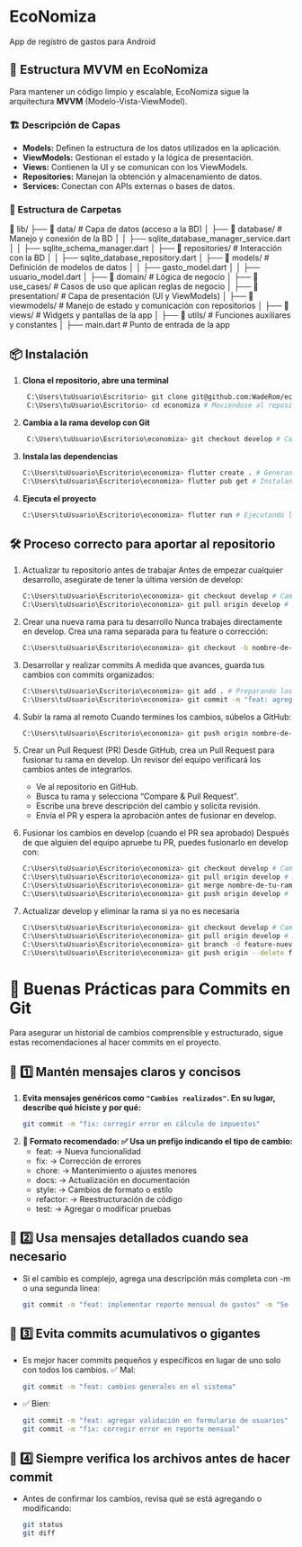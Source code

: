 # EcoNomiza
App de registro de gastos para Android

## 🌟 Estructura MVVM en EcoNomiza
Para mantener un código limpio y escalable, EcoNomiza sigue la arquitectura **MVVM** (Modelo-Vista-ViewModel).

### 🏗️ Descripción de Capas
- **Models:** Definen la estructura de los datos utilizados en la aplicación.
- **ViewModels:** Gestionan el estado y la lógica de presentación.
- **Views:** Contienen la UI y se comunican con los ViewModels.
- **Repositories:** Manejan la obtención y almacenamiento de datos.
- **Services:** Conectan con APIs externas o bases de datos.

### 📂 Estructura de Carpetas

📂 lib/
 ├── 📂 data/                 # Capa de datos (acceso a la BD)
 │    ├── 📂 database/       # Manejo y conexión de la BD
 │    │    ├── sqlite_database_manager_service.dart
 │    │    ├── sqlite_schema_manager.dart
 │    ├── 📂 repositories/   # Interacción con la BD
 │    │    ├── sqlite_database_repository.dart
 │    ├── 📂 models/        # Definición de modelos de datos
 │    │    ├── gasto_model.dart
 │    │    ├── usuario_model.dart
 │
 ├── 📂 domain/              # Lógica de negocio
 │    ├── 📂 use_cases/     # Casos de uso que aplican reglas de negocio
 │
 ├── 📂 presentation/        # Capa de presentación (UI y ViewModels)
 │    ├── 📂 viewmodels/   # Manejo de estado y comunicación con repositorios
 │    ├── 📂 views/        # Widgets y pantallas de la app
 │
 ├── 📂 utils/               # Funciones auxiliares y constantes
 │
 ├── main.dart               # Punto de entrada de la app


## 📦 Instalación

1. **Clona el repositorio, abre una terminal**
   ```sh
    C:\Users\tuUsuario\Escritorio> git clone git@github.com:WadeRom/economiza.git # Clonando repositorio remoto
    C:\Users\tuUsuario\Escritorio> cd economiza # Moviendose al repositorio

2. **Cambia a la rama develop con Git**
   ```sh
    C:\Users\tuUsuario\Escritorio\economiza> git checkout develop # Cambiar a la rama destino

3. **Instala las dependencias**
    ```sh 
    C:\Users\tuUsuario\Escritorio\economiza> flutter create . # Generando carpetas del proyecto
    C:\Users\tuUsuario\Escritorio\economiza> flutter pub get # Instalando dependencias

4. **Ejecuta el proyecto**
    ```sh
    C:\Users\tuUsuario\Escritorio\economiza> flutter run # Ejecutando la app

## 🛠️ Proceso correcto para aportar al repositorio

1. Actualizar tu repositorio antes de trabajar Antes de empezar cualquier desarrollo, asegúrate de tener la última versión de   develop:
    ```sh
    C:\Users\tuUsuario\Escritorio\economiza> git checkout develop # Cambiar a la rama destino
    C:\Users\tuUsuario\Escritorio\economiza> git pull origin develop # Asegurar que el repositorio local está actualizado

2. Crear una nueva rama para tu desarrollo Nunca trabajes directamente en develop. Crea una rama separada para tu feature o corrección:
    ```sh
    C:\Users\tuUsuario\Escritorio\economiza> git checkout -b nombre-de-tu-rama # Creando nueva rama local

3. Desarrollar y realizar commits A medida que avances, guarda tus cambios con commits organizados:
    ```sh
    C:\Users\tuUsuario\Escritorio\economiza> git add . # Preparando los cambios para el commit
    C:\Users\tuUsuario\Escritorio\economiza> git commit -m "feat: agregar reporte de gastos en pantalla" # Comentando los cambios realizados antes de subirlos al repositorio

4. Subir la rama al remoto Cuando termines los cambios, súbelos a GitHub:
    ```sh
    C:\Users\tuUsuario\Escritorio\economiza> git push origin nombre-de-tu-rama # Subir los cambios al remoto

5. Crear un Pull Request (PR) Desde GitHub, crea un Pull Request para fusionar tu rama en develop. Un revisor del equipo verificará los cambios antes de integrarlos.
    - Ve al repositorio en GitHub.
    - Busca tu rama y selecciona “Compare & Pull Request”.
    - Escribe una breve descripción del cambio y solicita revisión.
    - Envía el PR y espera la aprobación antes de fusionar en develop.

6. Fusionar los cambios en develop (cuando el PR sea aprobado) Después de que alguien del equipo apruebe tu PR, puedes fusionarlo en develop con:
    ```sh
    C:\Users\tuUsuario\Escritorio\economiza> git checkout develop # Cambiar a la rama destino
    C:\Users\tuUsuario\Escritorio\economiza> git pull origin develop # Asegurar que el repositorio local está actualizado
    C:\Users\tuUsuario\Escritorio\economiza> git merge nombre-de-tu-rama # Fusionar los cambios
    C:\Users\tuUsuario\Escritorio\economiza> git push origin develop # Subir los cambios al remoto

7. Actualizar develop y eliminar la rama si ya no es necesaria
    ```sh
    C:\Users\tuUsuario\Escritorio\economiza> git checkout develop # Cambiar a la rama destino
    C:\Users\tuUsuario\Escritorio\economiza> git pull origin develop # Asegurar que el repositorio local está actualizado
    C:\Users\tuUsuario\Escritorio\economiza> git branch -d feature-nueva-funcionalidad  # Eliminación local
    C:\Users\tuUsuario\Escritorio\economiza> git push origin --delete feature-nueva-funcionalidad  # Eliminación en remoto

# 📝 Buenas Prácticas para Commits en Git

Para asegurar un historial de cambios comprensible y estructurado, sigue estas recomendaciones al hacer commits en el proyecto.

## 🔹 1️⃣ Mantén mensajes claros y concisos  

1. **Evita mensajes genéricos como `"Cambios realizados"`. En su lugar, describe **qué** hiciste y **por qué**:**      
    ```sh 
    git commit -m "fix: corregir error en cálculo de impuestos"

2. **📌 Formato recomendado: ✅ Usa un prefijo indicando el tipo de cambio:**
    - feat: → Nueva funcionalidad
    - fix: → Corrección de errores
    - chore: → Mantenimiento o ajustes menores
    - docs: → Actualización en documentación
    - style: → Cambios de formato o estilo
    - refactor: → Reestructuración de código
    - test: → Agregar o modificar pruebas

## 🔹 2️⃣ Usa mensajes detallados cuando sea necesario
- Si el cambio es complejo, agrega una descripción más completa con -m o una segunda línea:

    ```sh 
    git commit -m "feat: implementar reporte mensual de gastos" -m "Se añadieron gráficos y filtros avanzados para visualizar mejor los datos."

## 🔹 3️⃣ Evita commits acumulativos o gigantes
- Es mejor hacer commits pequeños y específicos en lugar de uno solo con todos los cambios. ✅ Mal:

    ```sh 
    git commit -m "feat: cambios generales en el sistema"

- ✅ Bien:
    ```sh 
    git commit -m "feat: agregar validación en formulario de usuarios"
    git commit -m "fix: corregir error en reporte mensual"

## 🔹 4️⃣ Siempre verifica los archivos antes de hacer commit
- Antes de confirmar los cambios, revisa qué se está agregando o modificando:
    ```sh 
    git status
    git diff
